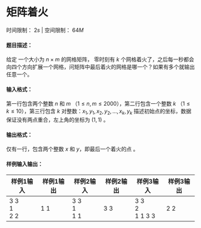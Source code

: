 # 矩阵着火

时间限制： $2s$   |   空间限制： $64M$

#### 题目描述：

给定 一个大小为 $n\times m$ 的网格矩阵， 零时刻有 $k$  个网格着火了，之后每一秒都会向四个方向扩展一个网格，问矩阵中最后着火的网格是哪一个？如果有多个就输出任意一个。 



#### 输入格式：

第一行包含两个整数 $n$  和  $m$ （$1\le n,m\le 2000$），第二行包含一个整数  $k$ （$1\le k\le 10$），第三行包含 $k$ 对整数：$x_1,y_1,x_2,y_2,...,x_k,y_k$ 描述初始点的坐标，数据保证没有两点重合，左上角的坐标为 $(1,1)$  。



#### 输出格式：

仅有一行，包含两个整数  $x$  和  $y$，即最后一个着火的点 。



#### 样例输入输出：

| 样例1输入           | 样例1输出 | 样例2输入           | 样例2输出 | 样例3输入               | 样例3输出 |
| ------------------- | --------- | ------------------- | --------- | ----------------------- | --------- |
| 3 3<br/> 1<br/> 2 2 | 1 1       | 3 3<br/> 1<br/> 1 1 | 3 3       | 3 3<br/> 2 <br/>1 1 3 3 | 2 2       |